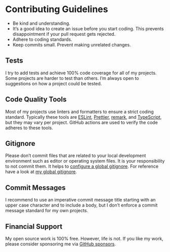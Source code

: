 # Contributing Guidelines

- Be kind and understanding.
- It’s a good idea to create an issue before you start coding. This prevents disappointment if your
  pull request gets rejected.
- Adhere to coding standards.
- Keep commits small. Prevent making unrelated changes.

## Tests

I try to add tests and achieve 100% code coverage for all of my projects. Some projects are harder
to test than others. I’m always open to suggestions on how a project could be tested.

## Code Quality Tools

Most of my projects use linters and formatters to ensure a strict coding standard. Typically these
tools are [ESLint](https://eslint.org), [Prettier](https://prettier.io),
[remark](https://remark.js.org), and [TypeScript](https://typescriptlang.org), but they may vary per
project. GitHub actions are used to verify the code adheres to these tools.

## Gitignore

Please don’t commit files that are related to your local development environment such as editor or
operating system files. It is your responsibility to not commit them. It helps to
[configure a global gitignore](https://docs.github.com/en/get-started/getting-started-with-git/ignoring-files#configuring-ignored-files-for-all-repositories-on-your-computer).
For reference have a look at
[my global gitignore](https://github.com/remcohaszing/dotfiles/blob/main/.config/git/ignore).

## Commit Messages

I recommend to use an imperative commit message title starting with an upper case character and to
include a body, but I don’t enforce a commit message standard for my own projects.

## Financial Support

My open source work is 100% free. However, life is not. If you like my work, please consider
sponsoring me via [GitHub sponsors](https://github.com/sponsors/remcohaszing).
